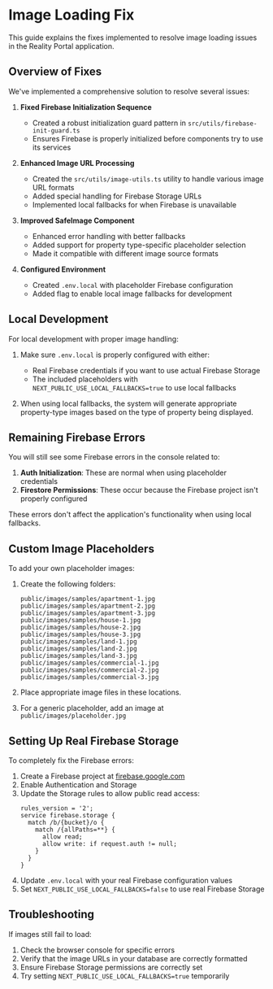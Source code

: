 # Image Loading Fix

This guide explains the fixes implemented to resolve image loading issues in the Reality Portal application.

## Overview of Fixes

We've implemented a comprehensive solution to resolve several issues:

1. **Fixed Firebase Initialization Sequence**

   - Created a robust initialization guard pattern in `src/utils/firebase-init-guard.ts`
   - Ensures Firebase is properly initialized before components try to use its services

2. **Enhanced Image URL Processing**

   - Created the `src/utils/image-utils.ts` utility to handle various image URL formats
   - Added special handling for Firebase Storage URLs
   - Implemented local fallbacks for when Firebase is unavailable

3. **Improved SafeImage Component**

   - Enhanced error handling with better fallbacks
   - Added support for property type-specific placeholder selection
   - Made it compatible with different image source formats

4. **Configured Environment**
   - Created `.env.local` with placeholder Firebase configuration
   - Added flag to enable local image fallbacks for development

## Local Development

For local development with proper image handling:

1. Make sure `.env.local` is properly configured with either:

   - Real Firebase credentials if you want to use actual Firebase Storage
   - The included placeholders with `NEXT_PUBLIC_USE_LOCAL_FALLBACKS=true` to use local fallbacks

2. When using local fallbacks, the system will generate appropriate property-type images based on the type of property being displayed.

## Remaining Firebase Errors

You will still see some Firebase errors in the console related to:

1. **Auth Initialization**: These are normal when using placeholder credentials
2. **Firestore Permissions**: These occur because the Firebase project isn't properly configured

These errors don't affect the application's functionality when using local fallbacks.

## Custom Image Placeholders

To add your own placeholder images:

1. Create the following folders:

   ```
   public/images/samples/apartment-1.jpg
   public/images/samples/apartment-2.jpg
   public/images/samples/apartment-3.jpg
   public/images/samples/house-1.jpg
   public/images/samples/house-2.jpg
   public/images/samples/house-3.jpg
   public/images/samples/land-1.jpg
   public/images/samples/land-2.jpg
   public/images/samples/land-3.jpg
   public/images/samples/commercial-1.jpg
   public/images/samples/commercial-2.jpg
   public/images/samples/commercial-3.jpg
   ```

2. Place appropriate image files in these locations.

3. For a generic placeholder, add an image at `public/images/placeholder.jpg`

## Setting Up Real Firebase Storage

To completely fix the Firebase errors:

1. Create a Firebase project at [firebase.google.com](https://firebase.google.com)
2. Enable Authentication and Storage
3. Update the Storage rules to allow public read access:
   ```
   rules_version = '2';
   service firebase.storage {
     match /b/{bucket}/o {
       match /{allPaths=**} {
         allow read;
         allow write: if request.auth != null;
       }
     }
   }
   ```
4. Update `.env.local` with your real Firebase configuration values
5. Set `NEXT_PUBLIC_USE_LOCAL_FALLBACKS=false` to use real Firebase Storage

## Troubleshooting

If images still fail to load:

1. Check the browser console for specific errors
2. Verify that the image URLs in your database are correctly formatted
3. Ensure Firebase Storage permissions are correctly set
4. Try setting `NEXT_PUBLIC_USE_LOCAL_FALLBACKS=true` temporarily
